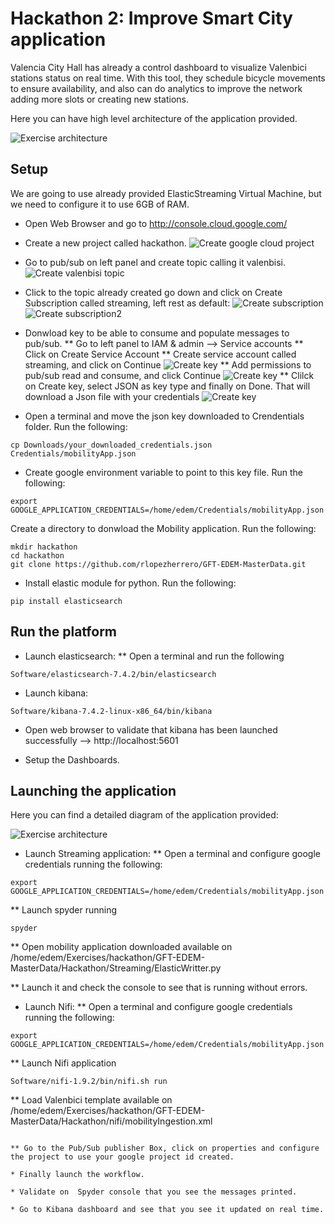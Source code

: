 # Hackathon 2: Improve Smart City application

Valencia City Hall has already a control dashboard to visualize Valenbici stations status on real time. 
With this tool, they schedule bicycle movements to ensure availability, and also can do analytics to improve the network adding more slots or creating new stations. 

Here you can have high level architecture of the application provided. 

![Exercise architecture](img/Diagrama.png)

## Setup

We are  going to use already provided ElasticStreaming Virtual Machine, but we need to configure it to use 6GB of RAM. 


* Open Web Browser and go to  http://console.cloud.google.com/

* Create a new project called hackathon.
![Create google cloud project](img/CreateProject.png)

* Go to pub/sub on left panel and create topic calling it valenbisi.
![Create valenbisi topic](img/CreateTopic.png)

* Click to the topic already created go down and click on Create Subscription called streaming, left rest as default:
![Create subscription](img/CreateSubscription.png)
![Create subscription2](img/CreateSubscription2.png)

* Donwload key to be able to consume and populate messages to pub/sub. 
** Go to left panel to IAM & admin --> Service accounts
** Click on Create Service  Account
** Create service account called streaming, and click on Continue
![Create key](img/CreateKey.png)
** Add permissions to pub/sub read and consume, and click Continue
![Create key](img/CreateKey2.png)
** Clilck on Create key, select JSON as key type and finally on Done. That will download a Json file with your credentials
![Create key](img/CreateKey3.png)

* Open a terminal and move the json key downloaded to Crendentials folder. Run the following:
```
cp Downloads/your_downloaded_credentials.json Credentials/mobilityApp.json
```  

* Create google environment variable to point to this key file. Run the following:
```
export GOOGLE_APPLICATION_CREDENTIALS=/home/edem/Credentials/mobilityApp.json
```  

Create a directory to donwload the Mobility application. Run the following:
```
mkdir hackathon
cd hackathon
git clone https://github.com/rlopezherrero/GFT-EDEM-MasterData.git
```

* Install elastic module for python. Run the following:
```
pip install elasticsearch
```

## Run the platform

* Launch elasticsearch:
** Open a terminal and run the following
```
Software/elasticsearch-7.4.2/bin/elasticsearch
```  

* Launch kibana:
```
Software/kibana-7.4.2-linux-x86_64/bin/kibana
```  

* Open web browser to validate that kibana has been launched successfully --> http://localhost:5601

* Setup the Dashboards. 


## Launching the application

Here you can find a detailed diagram of the application provided:

![Exercise architecture](img/DiagramaDetallado.png)

* Launch Streaming application:
** Open a terminal and configure google credentials running the following:
```
export GOOGLE_APPLICATION_CREDENTIALS=/home/edem/Credentials/mobilityApp.json
```  
** Launch spyder running 
```
spyder
```  
** Open mobility application downloaded available on /home/edem/Exercises/hackathon/GFT-EDEM-MasterData/Hackathon/Streaming/ElasticWritter.py

** Launch it and check the console to  see that is running without errors.


* Launch Nifi:
** Open a terminal and configure google credentials running the following:
```
export GOOGLE_APPLICATION_CREDENTIALS=/home/edem/Credentials/mobilityApp.json
```  
** Launch Nifi application
```
Software/nifi-1.9.2/bin/nifi.sh run
```  
** Load Valenbici template available on /home/edem/Exercises/hackathon/GFT-EDEM-MasterData/Hackathon/nifi/mobilityIngestion.xml
```

** Go to the Pub/Sub publisher Box, click on properties and configure the project to use your google project id created. 

* Finally launch the workflow. 

* Validate on  Spyder console that you see the messages printed. 

* Go to Kibana dashboard and see that you see it updated on real time. 




